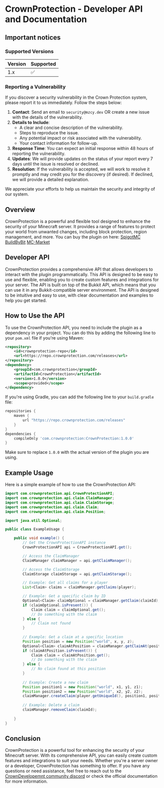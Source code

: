 # CrownProtection - Developer API and Documentation

## Important notices

### Supported Versions

| Version | Supported          |
| ------- | ------------------ |
| 1.x     | :white_check_mark: |

### Reporting a Vulnerability

If you discover a security vulnerability in the Crown Protection system, please report it to us immediately. Follow the steps below:

1. **Contact**: Send an email to `security@mzcy.dev` OR create a new issue with the details of the vulnerability.
2. **Details to Include**:
   - A clear and concise description of the vulnerability.
   - Steps to reproduce the issue.
   - Any potential impact or risk associated with the vulnerability.
   - Your contact information for follow-up.
3. **Response Time**: You can expect an initial response within 48 hours of reporting the vulnerability.
4. **Updates**: We will provide updates on the status of your report every 7 days until the issue is resolved or declined.
5. **Resolution**: If the vulnerability is accepted, we will work to resolve it promptly and may credit you for the discovery (if desired). If declined, we will provide a detailed explanation.

We appreciate your efforts to help us maintain the security and integrity of our system.

## Overview
CrownProtection is a powerful and flexible tool designed to enhance the security of your Minecraft server. It provides a range of features to protect your world from unwanted changes, including block protection, region management, and more.
You can buy the plugin on here: [SpigotMC](https://www.spigotmc.org/resources/crownprotection.1111111/) [BuildByBit](https://buildbybit.com/resources/crownprotection.1111111/) [MC-Market](https://www.mc-market.org/resources/crownprotection.1111111/) 

## Developer API

CrownProtection provides a comprehensive API that allows developers to interact with the plugin programmatically. This API is designed to be easy to use and flexible, enabling you to create custom features and integrations for your server.
The API is built on top of the Bukkit API, which means that you can use it in any Bukkit-compatible server environment. The API is designed to be intuitive and easy to use, with clear documentation and examples to help you get started.

## How to Use the API
To use the CrownProtection API, you need to include the plugin as a dependency in your project. You can do this by adding the following line to your `pom.xml` file if you're using Maven:

```xml
<repository>
    <id>crownprotection-repo</id>
    <url>https://repo.crownprotection.com/releases</url>
</repository>
<dependency>
    <groupId>com.crownprotection</groupId>
    <artifactId>CrownProtection</artifactId>
    <version>1.0.0</version>
    <scope>provided</scope>
</dependency>
```
If you're using Gradle, you can add the following line to your `build.gradle` file:

```groovy
repositories {
    maven {
        url "https://repo.crownprotection.com/releases"
    }
}
dependencies {
    compileOnly 'com.crownprotection:CrownProtection:1.0.0'
}
```
Make sure to replace `1.0.0` with the actual version of the plugin you are using.

## Example Usage

Here is a simple example of how to use the CrownProtection API:

```java
import com.crownprotection.api.CrownProtectionAPI;
import com.crownprotection.api.claim.ClaimManager;
import com.crownprotection.api.claim.ClaimStorage;
import com.crownprotection.api.claim.Claim;
import com.crownprotection.api.claim.Position;

import java.util.Optional;

public class ExampleUsage {

    public void example() {
        // Get the CrownProtectionAPI instance
        CrownProtectionAPI api = CrownProtectionAPI.get();

        // Access the ClaimManager
        ClaimManager claimManager = api.getClaimManager();

        // Access the ClaimStorage
        ClaimStorage claimStorage = api.getClaimStorage();

        // Example: Get all claims for a player
        List<Claim> claims = claimManager.getClaims(player);

        // Example: Get a specific claim by ID
        Optional<Claim> claimOptional = claimManager.getClaim(claimId);
        if (claimOptional.isPresent()) {
            Claim claim = claimOptional.get();
            // Do something with the claim
        } else {
            // Claim not found
        }
        
        // Example: Get a claim at a specific location
        Position position = new Position("world", x, y, z);
        Optional<Claim> claimAtPosition = claimManager.getClaimAt(position);
        if (claimAtPosition.isPresent()) {
            Claim claim = claimAtPosition.get();
            // Do something with the claim
        } else {
            // No claim found at this position
        }
        
        // Example: Create a new claim
        Position position1 = new Position("world", x1, y1, z1);
        Position position2 = new Position("world", x2, y2, z2);
        claimManager.createClaim(player.getUniqueId(), position1, position2);
        
        // Example: Delete a claim
        claimManager.removeClaim(claimId);
        
    }
}
```

## Conclusion

CrownProtection is a powerful tool for enhancing the security of your Minecraft server. With its comprehensive API, you can easily create custom features and integrations to suit your needs. Whether you're a server owner or a developer, CrownProtection has something to offer.
If you have any questions or need assistance, feel free to reach out to the [CrownDevelopemnt community discord](https://discord.com/invite/bJQRV5GeZg) or check the official documentation for more information.

